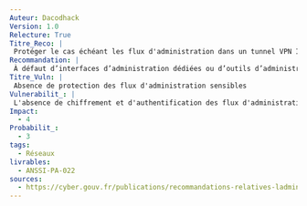 ```yaml
---
Auteur: Dacodhack
Version: 1.0
Relecture: True
Titre_Reco: |
 Protéger le cas échéant les flux d'administration dans un tunnel VPN IPsec
Recommandation: |
 À défaut d’interfaces d’administration dédiées ou d’outils d’administration permettant le chiffrement et l’authentification de bout en bout, les flux d’administration doivent être protégés par la mise en œuvre d’un tunnel VPN IPsec, avec authentification mutuelle par certificats, depuis le serveur outils ou le poste d’administration vers les ressources administrées. Ce tunnel VPN IPsec doit être établi au plus près de la ressource d’administration et de la ressource administrée.
Titre_Vuln: |
 Absence de protection des flux d'administration sensibles
Vulnerabilit_: |
 L'absence de chiffrement et d'authentification des flux d'administration expose le SI à des interceptions, des modifications non autorisées ou des attaques de type "Man-in-the-Middle" sur ces flux critiques.
Impact: 
  - 4
Probabilit_:
  - 3
tags:
  - Réseaux
livrables:
  - ANSSI-PA-022
sources:
  - https://cyber.gouv.fr/publications/recommandations-relatives-ladministration-securisee-des-si
---
```

